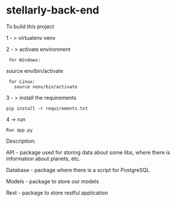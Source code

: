 # stellarly-back-end
To build this project


1 - > virtualenv venv


2 - > activate environment

     for Windows: 
source env/bin/activate

     for Linux:
       source venv/bin/activate
       
       
3 - > install the requirements

    pip install -r requirements.txt
    
    
4 -> run 

    Run app.py
    
    
Description:

API - package used for storing data about some libs, where there is information about planets, etc.

Database - package where there is a script for PostgreSQL

Models - package to store our models

Rest - package to store restful application
